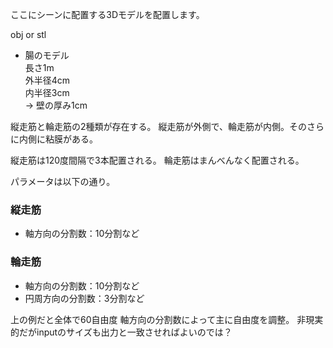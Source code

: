 ここにシーンに配置する3Dモデルを配置します。

obj or stl

- 腸のモデル\
長さ1m\
外半径4cm\
内半径3cm\
-> 壁の厚み1cm

縦走筋と輪走筋の2種類が存在する。
縦走筋が外側で、輪走筋が内側。そのさらに内側に粘膜がある。

縦走筋は120度間隔で3本配置される。
輪走筋はまんべんなく配置される。

パラメータは以下の通り。
### 縦走筋
- 軸方向の分割数：10分割など
### 輪走筋
- 軸方向の分割数：10分割など
- 円周方向の分割数：3分割など

上の例だと全体で60自由度
軸方向の分割数によって主に自由度を調整。
非現実的だがinputのサイズも出力と一致させればよいのでは？